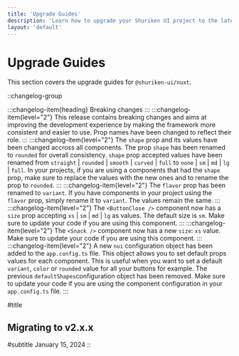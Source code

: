 ```yaml
---
title: 'Upgrade Guides'
description: 'Learn how to upgrade your Shuriken UI project to the latest version.'
layout: 'default'
---
```


# Upgrade Guides

This section covers the upgrade guides for `@shuriken-ui/nuxt`.

::changelog-group

:::changelog-item{heading}
Breaking changes
:::
:::changelog-item{level="2"}
This release contains breaking changes and aims at improving the development experience by making the framework more consistent and easier to use. Prop names have been changed to reflect their role.
:::
:::changelog-item{level="2"}
The `shape` prop and its values have been changed accross all components. The prop `shape` has been renamed to `rounded` for overall consistency. `shape` prop accepted values have been renamed from `straight` | `rounded` | `smooth` | `curved` | `full` to `none` | `sm` | `md` | `lg` | `full`. In your projects, if you are using a components that had the `shape` prop, make sure to replace the values with the new ones and to rename the prop to `rounded`.
:::
:::changelog-item{level="2"}
The `flavor` prop has been renamed to `variant`. If you have components in your project using the `flavor` prop, simply rename it to `variant`. The values remain the same.
:::
:::changelog-item{level="2"}
The `<ButtonClose />` component now has a `size` prop accepting `xs` | `sm` | `md` | `lg` as values. The default size is `sm`. Make sure to update your code if you are using this component.
:::
:::changelog-item{level="2"}
The `<Snack />` component now has a new `size`: `xs` value. Make sure to update your code if you are using this component.
:::
:::changelog-item{level="2"}
A new `nui` configuration object has been added to the `app.config.ts` file. This object allows you to set default props values for each component. This is useful when you want to set a default `variant`, `color` or `rounded` value for all your buttons for example. The previous `defaultShapes`configuration object has been removed. Make sure to update your code if you are using the component configuration in your `app.config.ts` file.
:::

#title
## Migrating to v2.x.x

#subtitle
January 15, 2024
::